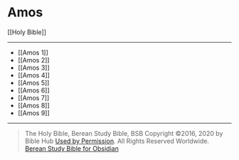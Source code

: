 # Amos

[[Holy Bible]]

---

- [[Amos 1]]
- [[Amos 2]]
- [[Amos 3]]
- [[Amos 4]]
- [[Amos 5]]
- [[Amos 6]]
- [[Amos 7]]
- [[Amos 8]]
- [[Amos 9]]

---

> The Holy Bible, Berean Study Bible, BSB
> Copyright &copy;2016, 2020 by Bible Hub
> [Used by Permission](https://berean.bible/terms.htm). All Rights Reserved Worldwide.
> [Berean Study Bible for Obsidian](https://github.com/gapmiss/berean-study-bible-for-obsidian)</small>

